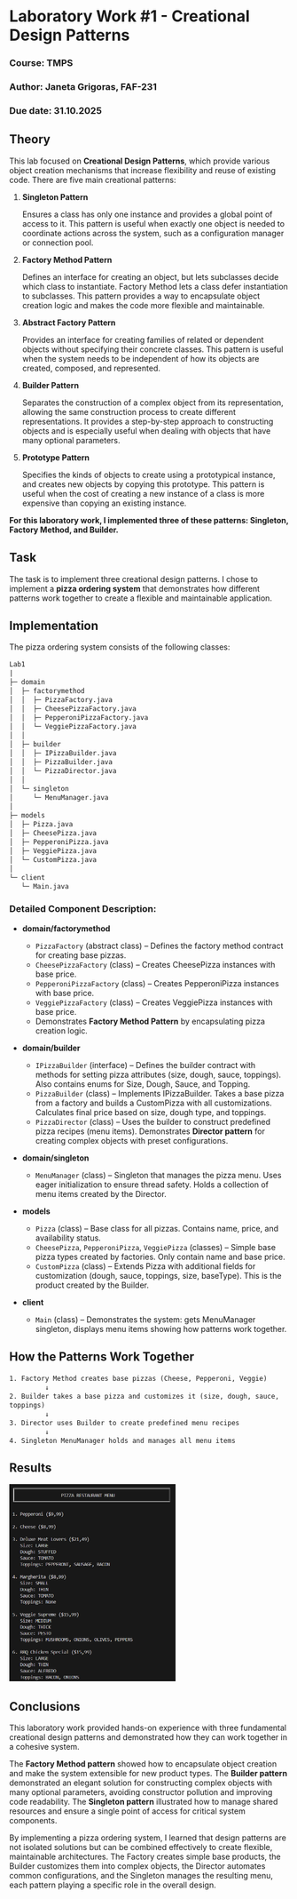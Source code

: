 # Laboratory Work #1 - Creational Design Patterns

### Course: TMPS
### Author: Janeta Grigoras, FAF-231
### Due date: 31.10.2025

## Theory
This lab focused on **Creational Design Patterns**, which provide various object creation mechanisms that increase flexibility and reuse of existing code. There are five main creational patterns:

1. **Singleton Pattern**

    Ensures a class has only one instance and provides a global point of access to it.
    This pattern is useful when exactly one object is needed to coordinate actions across the system, such as a configuration manager or connection pool.


2. **Factory Method Pattern**

    Defines an interface for creating an object, but lets subclasses decide which class to instantiate. Factory Method lets a class defer instantiation to subclasses.
    This pattern provides a way to encapsulate object creation logic and makes the code more flexible and maintainable.


3. **Abstract Factory Pattern**

    Provides an interface for creating families of related or dependent objects without specifying their concrete classes.
    This pattern is useful when the system needs to be independent of how its objects are created, composed, and represented.


4. **Builder Pattern**

    Separates the construction of a complex object from its representation, allowing the same construction process to create different representations.
    It provides a step-by-step approach to constructing objects and is especially useful when dealing with objects that have many optional parameters.


5. **Prototype Pattern**

    Specifies the kinds of objects to create using a prototypical instance, and creates new objects by copying this prototype.
    This pattern is useful when the cost of creating a new instance of a class is more expensive than copying an existing instance.


**For this laboratory work, I implemented three of these patterns: Singleton, Factory Method, and Builder.**

## Task

The task is to implement three creational design patterns.
I chose to implement a **pizza ordering system** that demonstrates how different patterns work together to create a flexible and maintainable application.

## Implementation

The pizza ordering system consists of the following classes:
```
Lab1
|
├─ domain
│  ├─ factorymethod
│  │  ├─ PizzaFactory.java
│  │  ├─ CheesePizzaFactory.java
│  │  ├─ PepperoniPizzaFactory.java
│  │  └─ VeggiePizzaFactory.java
│  │
│  ├─ builder
│  │  ├─ IPizzaBuilder.java
│  │  ├─ PizzaBuilder.java
│  │  └─ PizzaDirector.java
│  │
│  └─ singleton
│     └─ MenuManager.java
│
├─ models
│  ├─ Pizza.java
│  ├─ CheesePizza.java
│  ├─ PepperoniPizza.java
│  ├─ VeggiePizza.java
│  └─ CustomPizza.java
│
└─ client
   └─ Main.java
```

### Detailed Component Description:

- **domain/factorymethod**
  - `PizzaFactory` (abstract class) – Defines the factory method contract for creating base pizzas.
  - `CheesePizzaFactory` (class) – Creates CheesePizza instances with base price.
  - `PepperoniPizzaFactory` (class) – Creates PepperoniPizza instances with base price.
  - `VeggiePizzaFactory` (class) – Creates VeggiePizza instances with base price.
  - Demonstrates **Factory Method Pattern** by encapsulating pizza creation logic.

- **domain/builder**
  - `IPizzaBuilder` (interface) – Defines the builder contract with methods for setting pizza attributes (size, dough, sauce, toppings). Also contains enums for Size, Dough, Sauce, and Topping.
  - `PizzaBuilder` (class) – Implements IPizzaBuilder. Takes a base pizza from a factory and builds a CustomPizza with all customizations. Calculates final price based on size, dough type, and toppings.
  - `PizzaDirector` (class) – Uses the builder to construct predefined pizza recipes (menu items). Demonstrates **Director pattern** for creating complex objects with preset configurations.

- **domain/singleton**
  - `MenuManager` (class) – Singleton that manages the pizza menu. Uses eager initialization to ensure thread safety. Holds a collection of menu items created by the Director.

- **models**
  - `Pizza` (class) – Base class for all pizzas. Contains name, price, and availability status.
  - `CheesePizza`, `PepperoniPizza`, `VeggiePizza` (classes) – Simple base pizza types created by factories. Only contain name and base price.
  - `CustomPizza` (class) – Extends Pizza with additional fields for customization (dough, sauce, toppings, size, baseType). This is the product created by the Builder.

- **client**
  - `Main` (class) – Demonstrates the system: gets MenuManager singleton, displays menu items showing how patterns work together.

## How the Patterns Work Together

```
1. Factory Method creates base pizzas (Cheese, Pepperoni, Veggie)
         ↓
2. Builder takes a base pizza and customizes it (size, dough, sauce, toppings)
         ↓
3. Director uses Builder to create predefined menu recipes
         ↓
4. Singleton MenuManager holds and manages all menu items
```

## Results

<img src ="./results.png" width = 300>

## Conclusions

This laboratory work provided hands-on experience with three fundamental creational design patterns and demonstrated how they can work together in a cohesive system.

The **Factory Method pattern** showed how to encapsulate object creation and make the system extensible for new product types. The **Builder pattern** demonstrated an elegant solution for constructing complex objects with many optional parameters, avoiding constructor pollution and improving code readability. The **Singleton pattern** illustrated how to manage shared resources and ensure a single point of access for critical system components.

By implementing a pizza ordering system, I learned that design patterns are not isolated solutions but can be combined effectively to create flexible, maintainable architectures. The Factory creates simple base products, the Builder customizes them into complex objects, the Director automates common configurations, and the Singleton manages the resulting menu, each pattern playing a specific role in the overall design.